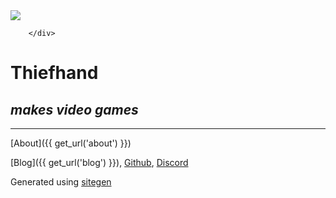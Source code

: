 <div class="logo-container">
            <img src="{{ get_resource_url('thiefhand.png') }}" class="logo" />

        </div>

# Thiefhand 
## _makes video games_

---

[About]({{ get_url('about') }})

[Blog]({{ get_url('blog') }}), [Github](https://github.com/thiefhand/), [Discord](https://discord.gg/tad4SxxSaM)

Generated using [sitegen](https://github.com/thiefhand/sitegen/)
